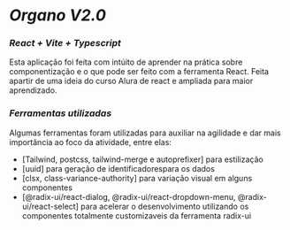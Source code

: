 # *Organo V2.0*
### *React + Vite + Typescript*
Esta aplicação foi feita com intúito de aprender na prática sobre componentização e o que pode ser feito com a ferramenta React. Feita apartir de uma ideia do curso Alura de react e ampliada para maior aprendizado.

### *Ferramentas utilizadas*

Algumas ferramentas foram utilizadas para auxiliar na agilidade e dar mais importância ao foco da atividade, entre elas:
- [Tailwind, postcss, tailwind-merge e autoprefixer] para estilização
- [uuid] para geração de identificadorespara os dados
- [clsx, class-variance-authority] para variação visual em alguns componentes
- [@radix-ui/react-dialog, @radix-ui/react-dropdown-menu, @radix-ui/react-select] para acelerar o desenvolvimento utilizando os componentes totalmente customizaveis da ferramenta radix-ui